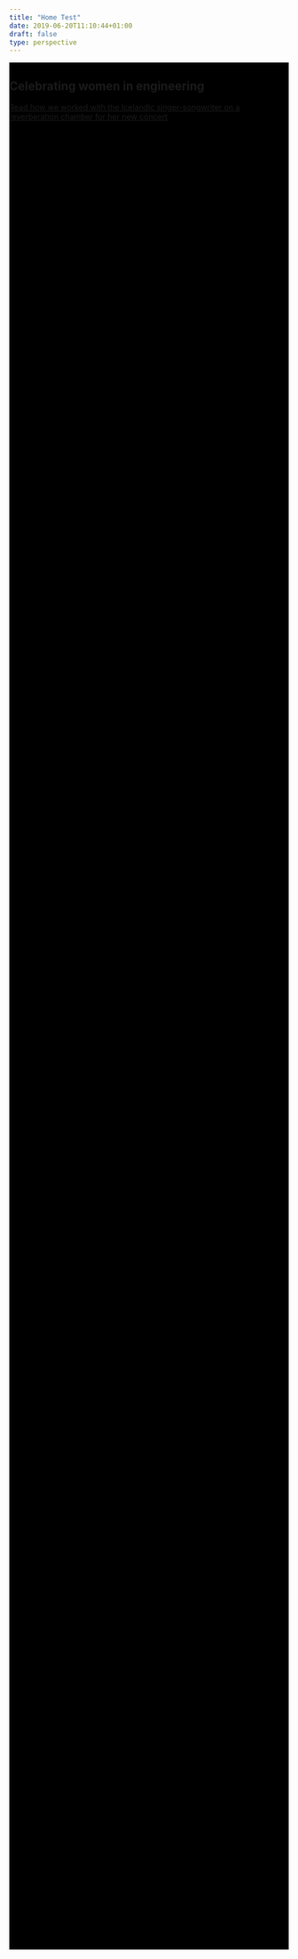 ```yaml
---
title: "Home Test"
date: 2019-06-20T11:10:44+01:00
draft: false
type: perspective
---
```

<!--
<section class="video-carousel" data-duration="7500">
    <div class="slides">
            <div class="slide">
                <div class="progressiveMedia">
                    <img src="/-/media/arup/images/home/stillsingerstock.jpg?h=6&amp;la=en&amp;mw=10&amp;w=10&amp;hash=C584CBDCE89DE319AC903039C0C0BC08790DDA78" class="vidImg tempImg" alt="Arup-Bjork-Cornucopia" width="10" height="6" DisableWebEdit="False" />
                    <img src="/-/media/arup/images/home/stillsingerstock.jpg?h=480&amp;la=en&amp;w=852&amp;hash=5F2F8831124A52145779E9DDF43468FD90A1CE08" class="vidImg mainImg" alt="Arup-Bjork-Cornucopia" width="852" height="480" DisableWebEdit="False" />
                    <img src="/-/media/arup/images/home/mobilesingerstock.jpg?h=1134&amp;la=en&amp;w=640&amp;hash=CB52FDFB933782CC5A15884CF9F58E9292B418EE" class="vidImg mobImg" alt="Bjork Arup acoustic reverb chamber" width="640" height="1134" DisableWebEdit="False" />
                </div>
                    <video preload="auto" loop="true" muted="muted" class="desktop-only">
                        <source src="/video/inwed.mp4" type="video/mp4">Your browser does not support the video tag. I suggest you upgrade your browser.
                    </video>
                <div class="video-carousel__overlay"></div>
                <div class="container video-carousel__container">
                    <div class="video-carousel__content ">
                            <h5>Bj&#246;rks Cornucopia Tour</h5>
                            <h2 class="h1">A collaboration in sound with Bj&#246;rk</h2>
                            <a href="https://www.arup.com/projects/bjork-reverberation-chamber?itc_source=arup.com&amp;itc_medium=top-carousel&amp;itc_campaign=bjork-slide" class="cta cta--lg" onclick="carouselGaTracking('Video Carousel - Engagement video carousel', 'Video Bjork');">
                                <span data-grunticon-embed class="cta__icon icon icon-oval"></span>
                                <span class="cta__text">Read how we worked with the Icelandic singer-songwriter on a reverberation chamber for her new concert</span>
                            </a>
                    </div>
                </div>
            </div>
        </div>
    </section>
<div class="fullscreen-bg">
    <video loop muted autoplay poster="img/videoframe.jpg" class="fullscreen-bg__video">
        <source src="/video/inwed.mp4" type="video/mp4">
    </video>
</div>
-->
<div class="video-container">
	<div class="overlay"></div>
  <video autoplay="autoplay" preload="auto" loop="true" muted="muted" class="desktop-only">
    <source src="/video/inwed4.webm" type="">
    	<source src="/video/inwed2.mp4" type="video/mp4">
  </video>
  <div class="container video-carousel__container">
    <div class="video-carousel__content">
        <!--<h5>Celebrating women in engineering</h5>-->
        <h2 class="h1">Celebrating women in engineering</h2>
        <a href="https://www.arup.com/projects/bjork-reverberation-chamber?itc_source=arup.com&amp;itc_medium=top-carousel&amp;itc_campaign=bjork-slide" class="cta cta--lg" onclick="carouselGaTracking('Video Carousel - Engagement video carousel', 'Video Bjork');">
                                <span data-grunticon-embed class="cta__icon icon icon-oval"></span>
                                <span class="cta__text">Read how we worked with the Icelandic singer-songwriter on a reverberation chamber for her new concert</span>
                            </a>
      </div>
    </div>
  </div>
</div>
<style>
.video-container {
  position: relative;
  background-color: black;
  height: 85vh;
  min-height: 25rem;
  width: 100%;
  overflow: hidden;
  background-image:url(/images/arup-pages/rail/rail-banner.jpg);
}
.video-container video {
  position: absolute;
  top: 50%;
  left: 50%;
  min-width: 100%;
  min-height: 100%;
  width: auto;
  height: auto;
  z-index: 0;
  -ms-transform: translateX(-50%) translateY(-50%);
  -moz-transform: translateX(-50%) translateY(-50%);
  -webkit-transform: translateX(-50%) translateY(-50%);
  transform: translateX(-50%) translateY(-50%);
}
.video-container .container2 {
  position: relative;
  z-index: 2;
}
.video-container .overlay {
  position: absolute;
  top: 0;
  left: 0;
  height: 100%;
  width: 100%;
  background-color: black;
  opacity: 0.4;
  z-index: 1;
}
.video-carousel__container {
	position: relative;
	z-index: 3;
}
@media (max-width: 1023px) {
  .video-container {
    background: url(/-/media/arup/images/newsandevents/events/i/inwed/inwedmobile10074012524k.jpg?h=1135&la=en&w=640&hash=5746DFDACF0C299BE3CD9E97FE348C200EDFB71A) black no-repeat center center scroll;
  }
  .video-container video {
    display: none;
  }
}
</style>